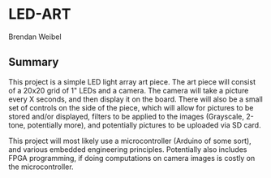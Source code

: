 # LED-ART
  
Brendan Weibel

## Summary
This project is a simple LED light array art piece. The art piece will consist of a 20x20 grid of 1" LEDs and a camera. The camera will take a picture every 
X seconds, and then display it on the board. There will also be a small set of controls on the side of the piece, which will allow for pictures to be stored and/or displayed, filters to be applied to the images (Grayscale, 2-tone, potentially more), and potentially pictures to be uploaded via SD card.

This project will most likely use a microcontroller (Arduino of some sort), and various embedded engineering principles. Potentially also includes FPGA programming, if doing computations on camera images is costly on the microcontroller.

